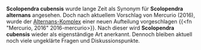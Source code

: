 **Scolopendra cubensis** wurde lange Zeit als Synonym für **Scolopendra alternans** angesehen. Doch nach aktuellem Vorschlag von Mercurio (2016), wurde der [Alternans-Komplex](/skolopender/taxonomie/scolopendra/alternans-komplex/) einer neuen Aufteilung vorgeschlagen {{<fn "Mercurio, 2016" 2016-mercurio>}}. Nach dieser wird **Scolopendra cubensis** wieder als eigenständige Art anerkannt. Dennoch bleiben aktuell noch viele ungeklärte Fragen und Diskussionspunkte.